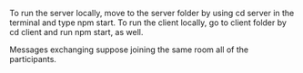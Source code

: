 To run the server locally, move to the server folder by using cd server in the terminal and type npm start. To run the client locally, go to client folder by cd client and run npm start, as well.

Messages exchanging suppose joining the same room all of the participants.
